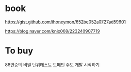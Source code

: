 # book

https://gist.github.com/ihoneymon/652be052a0727ad59601

https://blog.naver.com/knix008/223240907719

# To buy 
88연승의 비밀
단위테스트
도메인 주도 개발 시작하기